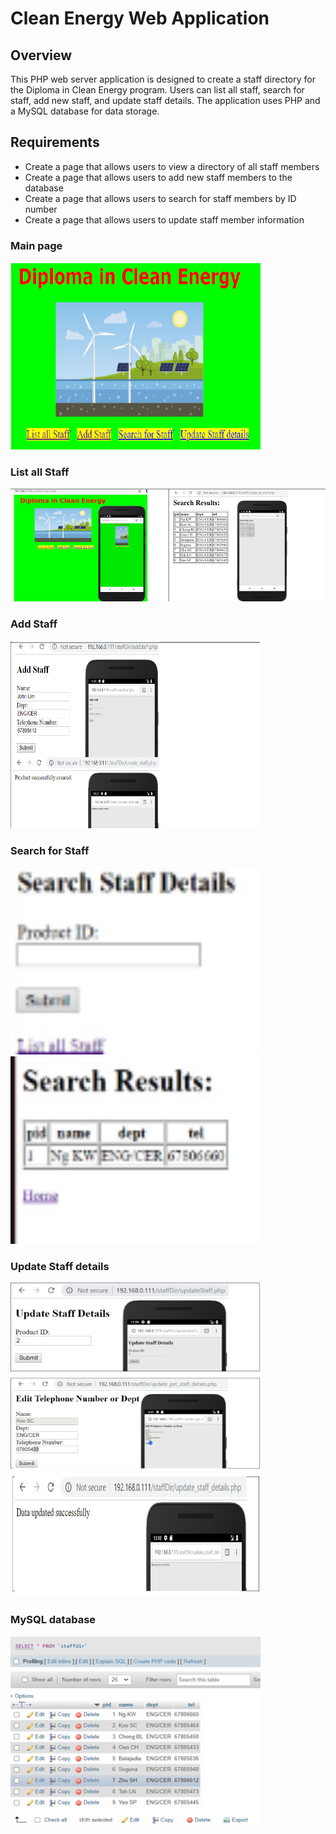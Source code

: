 # Clean Energy Web Application

## Overview

This PHP web server application is designed to create a staff directory for the Diploma in Clean Energy program. Users can list all staff, search for staff, add new staff, and update staff details. The application uses PHP and a MySQL database for data storage.

## Requirements
- Create a page that allows users to view a directory of all staff members
- Create a page that allows users to add new staff members to the database
- Create a page that allows users to search for staff members by ID number
- Create a page that allows users to update staff member information

### Main page
<img src="web/Web1.png" width="400" height="300"><br/>

### List all Staff
<img src="web/list2.png"><br/>

### Add Staff
<img src="web/Add.png" width="400" height="300"><br/>

### Search for Staff
<img src="web/Search1.png" width="400" height="300"><br/>
<img src="web/Search.png" width="400" height="300"><br/>

### Update Staff details
<img src="web/Update1.png" width="400" height="300"><br/>
<img src="web/Update2.png" width="400" height="200"><br/>

### MySQL database
<img src="web/List.png" width="400" height="300"><br/>

